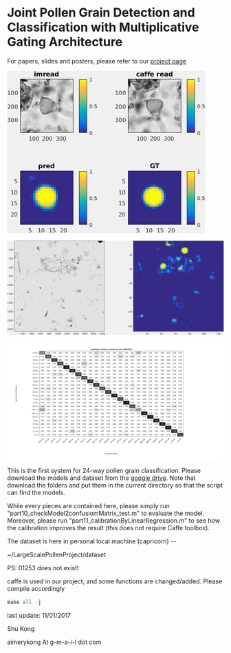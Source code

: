 # Joint Pollen Grain Detection and Classification with Multiplicative Gating Architecture 

For papers, slides and posters, please refer to our [project page](http://http://www.ics.uci.edu/~skong2/pollen.html "modernPollen-detCls")

![](https://github.com/aimerykong/modern_pollen_24wayCls/raw/master/figures/114_vir_10162_conf7_wid154.jpg)

![](https://github.com/aimerykong/modern_pollen_24wayCls/raw/master/figures/pixelSubtraction_big00448_y1x1.png)

![alt text](https://raw.githubusercontent.com/aimerykong/modern_pollen_24wayCls/master/figures/confusionMatrix24WayTesting_afterCalibration.jpg)


This is the first system for 24-way pollen grain classification. 
Please download the models and dataset from the [google drive](https://drive.google.com/drive/folders/0B6uW-Khc9uCDQ01SRlVuejlTemM?usp=sharing).
Note that download the folders and put them in the current directory so that the script can find the models.

While every pieces are contained here, please simply run "part10_checkModel2confusiomMatrix_test.m" to evaluate the model. 
Moreover, please run "part11_calibrationByLinearRegression.m" to see how the calibration improves the result (this does not require Caffe toolbox).


The dataset is here in personal local machine (capricorn) -- 

~/LargeScalePollenProject/dataset

PS: 01253 does not exist!


caffe is used in our project, and some functions are changed/added. Please compile accordingly

```python
make all -j

```


last update: 11/01/2017

Shu Kong

aimerykong At g-m-a-i-l dot com




